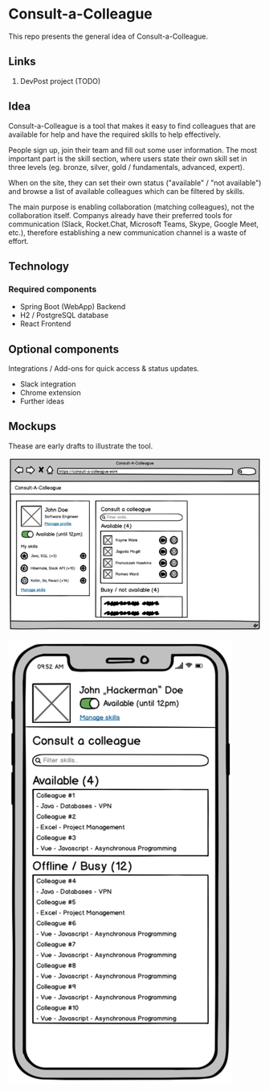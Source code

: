 # Consult-a-Colleague

This repo presents the general idea of Consult-a-Colleague.

## Links

1. DevPost project (TODO)

## Idea

Consult-a-Colleague is a tool that makes it easy to find colleagues that are
available for help and have the required skills to help effectively.

People sign up, join their team and fill out some user information. The most important part is
the skill section, where users state their own skill set in three levels (eg. bronze, silver,
gold / fundamentals, advanced, expert).

When on the site, they can set their own status ("available" / "not available") and browse
a list of available colleagues which can be filtered by skills.

The main purpose is enabling collaboration (matching colleagues), not the collaboration itself.
Companys already have their preferred tools for communication (Slack, Rocket.Chat,
Microsoft Teams, Skype, Google Meet, etc.), therefore establishing a new communication channel
is a waste of effort.

## Technology

### Required components

- Spring Boot (WebApp) Backend
- H2 / PostgreSQL database
- React Frontend

## Optional components

Integrations / Add-ons for quick access & status updates.

- Slack integration
- Chrome extension
- Further ideas

## Mockups

Thease are early drafts to illustrate the tool.

![Mockup Webapp](images/01-web.png)

![Mockup Mobile App](images/02-app.png)

